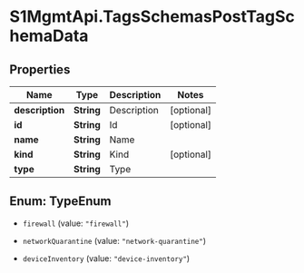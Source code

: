 # S1MgmtApi.TagsSchemasPostTagSchemaData

## Properties
Name | Type | Description | Notes
------------ | ------------- | ------------- | -------------
**description** | **String** | Description | [optional] 
**id** | **String** | Id | [optional] 
**name** | **String** | Name | 
**kind** | **String** | Kind | [optional] 
**type** | **String** | Type | 


<a name="TypeEnum"></a>
## Enum: TypeEnum


* `firewall` (value: `"firewall"`)

* `networkQuarantine` (value: `"network-quarantine"`)

* `deviceInventory` (value: `"device-inventory"`)




